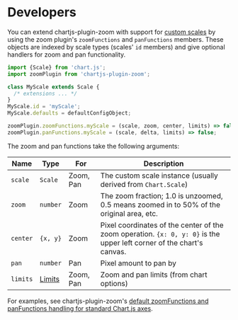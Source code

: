 # Developers

You can extend chartjs-plugin-zoom with support for [custom scales](https://www.chartjs.org/docs/latest/developers/axes.html) by using the zoom plugin's `zoomFunctions` and `panFunctions` members. These objects are indexed by scale types (scales' `id` members) and give optional handlers for zoom and pan functionality.

```js
import {Scale} from 'chart.js';
import zoomPlugin from 'chartjs-plugin-zoom';

class MyScale extends Scale {
  /* extensions ... */
}
MyScale.id = 'myScale';
MyScale.defaults = defaultConfigObject;

zoomPlugin.zoomFunctions.myScale = (scale, zoom, center, limits) => false;
zoomPlugin.panFunctions.myScale = (scale, delta, limits) => false;
```

The zoom and pan functions take the following arguments:

| Name | Type | For | Description
| ---- | ---- | --- | ----------
| `scale` | `Scale` | Zoom, Pan | The custom scale instance (usually derived from `Chart.Scale`)
| `zoom` | `number` | Zoom | The zoom fraction; 1.0 is unzoomed, 0.5 means zoomed in to 50% of the original area, etc.
| `center` | `{x, y}` | Zoom | Pixel coordinates of the center of the zoom operation. `{x: 0, y: 0}` is the upper left corner of the chart's canvas.
| `pan` | `number` | Pan | Pixel amount to pan by
| `limits` | [Limits](./options#limits) | Zoom, Pan | Zoom and pan limits (from chart options)

For examples, see chartjs-plugin-zoom's [default zoomFunctions and panFunctions handling for standard Chart.js axes](https://github.com/chartjs/chartjs-plugin-zoom/blob/v1.0.1/src/scale.types.js#L128).
